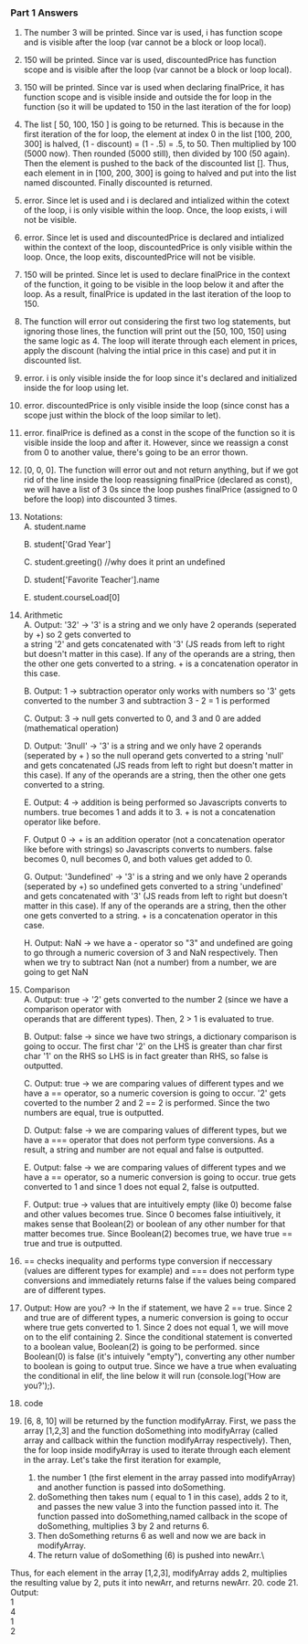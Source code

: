 ### Part 1 Answers
1. The number 3 will be printed. Since var is used, i has function scope and is visible after the loop (var cannot be a block or loop local).
2. 150 will be printed. Since var is used, discountedPrice has function scope and is visible after the loop (var cannot be a block or loop local).
3. 150 will be printed. Since var is used when declaring finalPrice, it has function scope and is visible inside and outside the for loop in the function (so it will be updated to 150 in the last iteration of the for loop)
4. The list [ 50, 100, 150 ] is going to be returned. This is because in the first iteration of the for loop, the element at index 0 in the list [100, 200, 300] is halved, (1 - discount) = (1 - .5) = .5, to 50. Then multiplied by 100 (5000 now). Then rounded (5000 still), then divided by 100 (50 again). Then the element is pushed to the back of the discounted list []. Thus, each element in  in [100, 200, 300] is going to halved and put into the list named discounted. Finally discounted is returned.
5. error. Since let is used and i is declared and intialized within the cotext of the loop, i is only visible within the loop. Once, the loop exists, i will not be visible. 
6. error. Since let is used and discountedPrice is declared and intialized within the context of the loop, discountedPrice is only visible within the loop. Once, the loop exits, discountedPrice will not be visible. 
7. 150 will be printed. Since let is used to declare finalPrice in the context of the function, it going to be visible in the loop below it and after the loop. As a result, finalPrice is updated in the last iteration of the loop to 150.
8. The function will error out considering the first two log statements, but ignoring those lines, the function will print out the [50, 100, 150] using the same logic as 4. The loop will iterate through each element in prices, apply the discount (halving the intial price in this case) and put it in discounted list. 
9. error. i is only visible inside the for loop since it's declared and initialized inside the for loop using let.
10. error. discountedPrice is only visible inside the loop (since const has a scope just within the block of the loop similar to let).
11. error. finalPrice is defined as a const in the scope of the function so it is visible inside the loop and after it. However, since we reassign a const from 0 to another value, there's going to be an error thown. 
12. [0, 0, 0]. The function will error out and not return anything, but if we got rid of the line inside the loop reassigning finalPrice (declared as const), we will have a list of 3 0s since the loop pushes finalPrice (assigned to 0 before the loop) into discounted 3 times.
13. Notations:\
    A. student.name
    
    B. student['Grad Year']
    
    C. student.greeting() //why does it print an undefined
    
    D. student['Favorite Teacher'].name
    
    E. student.courseLoad[0]
14. Arithmetic\
    A. Output: '32'  -> '3' is a string and we only have 2 operands (seperated by +) so 2 gets converted to  
    a string '2' and gets concatenated with '3' (JS reads from left to right but doesn't matter in this 
    case). If any of the operands are a string, then the other one gets converted to a string. + is a 
    concatenation operator in this case.
    
    B. Output: 1  -> subtraction operator only works with numbers so '3' gets converted to the number 3 and 
    subtraction 3 - 2 = 1 is performed
    
    C. Output: 3  -> null gets converted to 0, and 3 and 0 are added (mathematical operation)
    
    D. Output: '3null'  -> '3' is a string and we only have 2 operands (seperated by + ) so the null operand 
    gets converted to a string 'null' and gets concatenated (JS reads from left to right but doesn't matter 
    in this case). If any of the operands are a string, then the other one gets converted to a string.
    
    E. Output: 4  -> addition is being performed so Javascripts converts to numbers. true becomes 1 and adds 
    it to 3. + is not a concatenation operator like before.
    
    F. Output 0  -> + is an addition operator (not a concatenation operator like before with strings) so 
    Javascripts converts to numbers. false becomes 0, null becomes 0, and both values get added to 0.
    
    G. Output: '3undefined'  -> '3' is a string and we only have 2 operands (seperated by +) so undefined 
    gets converted to a string 'undefined' and gets concatenated with '3' (JS reads from left to right but 
    doesn't matter in this case). If any of the operands are a string, then the other one gets converted to 
    a string. + is a concatenation operator in this case.
    
    H. Output: NaN  -> we have a - operator so "3" and undefined are going to go through a numeric coversion 
    of 3 and NaN respectively. Then when we try to subtract Nan (not a number) from a number, we are going 
    to get NaN
15. Comparison\
    A. Output: true  -> '2' gets converted to the number 2 (since we have a comparison operator with        
    operands that are different types). Then, 2 > 1 is evaluated to true.
    
    B. Output: false  -> since we have two strings, a dictionary comparison is going to occur. The first 
    char '2' on the LHS is greater than char first char '1' on the RHS so LHS is in fact greater than RHS, 
    so false is outputted.
    
    C. Output: true  -> we are comparing values of different types and we have a == operator, so a numeric 
    coversion is going to occur. '2' gets coverted to the number 2 and 2 == 2 is performed. Since the two 
    numbers are equal, true is outputted.
    
    D. Output: false  -> we are comparing values of different types, but we have a === operator that does 
    not perform type conversions. As a result, a string and number are not equal and false is outputted.
    
    E. Output: false -> we are comparing values of different types and we have a == operator, so a numeric 
    conversion is going to occur. true gets converted to 1 and since 1 does not equal 2, false is 
    outputted.
    
    F. Output: true  -> values that are intuitively empty (like 0) become false and other values becomes 
    true. Since 0 becomes false intiuitively, it makes sense that Boolean(2) or boolean of any other number 
    for that matter becomes true. Since Boolean(2) becomes true, we have true == true and true is 
    outputted.
16. == checks inequality and performs type conversion if neccessary (values are different types for example) and === does not perform type conversions and immediately returns false if the values being compared are of different types.
17. Output: How are you?  -> In the if statement, we have 2 == true. Since 2 and true are of different types, a numeric conversion is going to occur where true gets converted to 1. Since 2 does not equal 1, we will move on to the elif containing 2. Since the conditional statement is converted to a boolean value, Boolean(2) is going to be performed. since Boolean(0) is false (it's intuively "empty"), converting any other number to boolean is going to output true. Since we have a true when evaluating the conditional in elif, the line below it will run (console.log('How are you?');).
18. code
19. [6, 8, 10] will be returned by the function modifyArray. First, we pass the array [1,2,3] and the function doSomething into modifyArray (called array and callback within the function modifyArray respectively). Then, the for loop inside modifyArray is used to iterate through each element in the array. Let's take the first iteration for example, 
    1.  the number 1 (the first element in the array passed into modifyArray) and another function is passed into doSomething.
    2.  doSomething then takes num ( equal to 1 in this case), adds 2 to it, and passes the new value 3 into the function passed into it. The function passed into doSomething,named callback in the scope of doSomething, multiplies 3 by 2 and returns 6.
    3.  Then doSomething returns 6 as well and now we are back in modifyArray.
    4.  The return value of doSomething (6) is pushed into newArr.\

Thus, for each element in the array [1,2,3], modifyArray adds 2, multiplies the resulting value by 2, puts it into newArr, and returns newArr.
20. code
21. Output:\
            1\
            4\
            1\
            2
